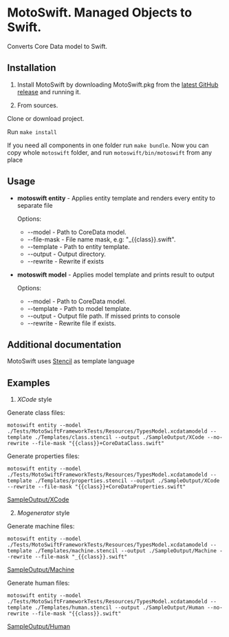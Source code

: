 # MotoSwift. Managed Objects to Swift.
Converts Core Data model to Swift.

## Installation
1. Install MotoSwift by downloading MotoSwift.pkg from the [latest GitHub release](https://github.com/Igor-Palaguta/MotoSwift/releases/latest) and running it.

2. From sources.

Clone or download project.

Run `make install`

If you need all components in one folder run `make bundle`. Now you can copy whole ```motoswift``` folder, and run ```motoswift/bin/motoswift``` from any place

## Usage

* **motoswift entity** - Applies entity template and renders every entity to separate file

  Options:
    * --model - Path to CoreData model.
    * --file-mask - File name mask, e.g: "_{{class}}.swift".
    * --template - Path to entity template.
    * --output - Output directory.
    * --rewrite - Rewrite if exists

* **motoswift model** - Applies model template and prints result to output

  Options:
    * --model - Path to CoreData model.
    * --template - Path to model template.
    * --output - Output file path. If missed prints to console
    * --rewrite - Rewrite file if exists.

## Additional documentation
MotoSwift uses [Stencil](https://github.com/kylef/Stencil) as template language

## Examples

1. *XCode* style

Generate class files:

`motoswift entity --model ./Tests/MotoSwiftFrameworkTests/Resources/TypesModel.xcdatamodeld --template ./Templates/class.stencil --output ./SampleOutput/XCode --no-rewrite --file-mask "{{class}}+CoreDataClass.swift"`

Generate properties files:

`motoswift entity --model ./Tests/MotoSwiftFrameworkTests/Resources/TypesModel.xcdatamodeld --template ./Templates/properties.stencil --output ./SampleOutput/XCode --rewrite --file-mask "{{class}}+CoreDataProperties.swift"`

[SampleOutput/XCode](https://github.com/Igor-Palaguta/MotoSwift/tree/master/SampleOutput/XCode)

2. *Mogenerator* style

Generate machine files:

`motoswift entity --model ./Tests/MotoSwiftFrameworkTests/Resources/TypesModel.xcdatamodeld --template ./Templates/machine.stencil --output ./SampleOutput/Machine --rewrite --file-mask "_{{class}}.swift"`

[SampleOutput/Machine](https://github.com/Igor-Palaguta/MotoSwift/tree/master/SampleOutput/Machine)

Generate human files:

`motoswift entity --model ./Tests/MotoSwiftFrameworkTests/Resources/TypesModel.xcdatamodeld --template ./Templates/human.stencil --output ./SampleOutput/Human --no-rewrite --file-mask "{{class}}.swift"`

[SampleOutput/Human](https://github.com/Igor-Palaguta/MotoSwift/tree/master/SampleOutput/Human)


